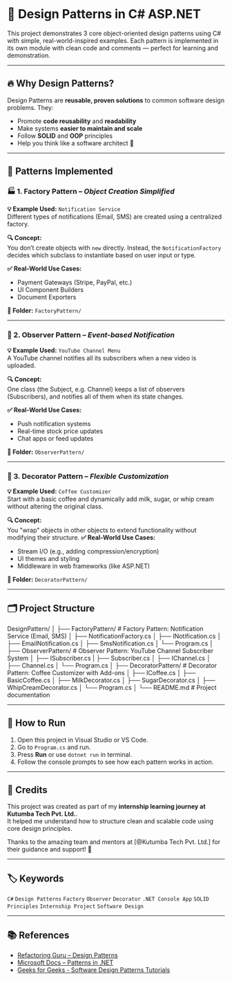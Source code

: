 ﻿# 🎯 Design Patterns in C# ASP.NET

This project demonstrates 3 core object-oriented design patterns using C# with simple, real-world-inspired examples. Each pattern is implemented in its own module with clean code and comments — perfect for learning and demonstration.

---

## 🔥 Why Design Patterns?

Design Patterns are **reusable, proven solutions** to common software design problems. They:

- Promote **code reusability** and **readability**
- Make systems **easier to maintain and scale**
- Follow **SOLID** and **OOP** principles
- Help you think like a software architect 🧠

---

## 🧰 Patterns Implemented

### 🏭 1. Factory Pattern – *Object Creation Simplified*

**💡 Example Used:** `Notification Service`  
Different types of notifications (Email, SMS) are created using a centralized factory.

**🔍 Concept:**  
You don’t create objects with `new` directly. Instead, the `NotificationFactory` decides which subclass to instantiate based on user input or type.

**✅ Real-World Use Cases:**
- Payment Gateways (Stripe, PayPal, etc.)
- UI Component Builders
- Document Exporters

**📂 Folder:** `FactoryPattern/`

---

### 👀 2. Observer Pattern – *Event-based Notification*

**💡 Example Used:** `YouTube Channel Menu`  
A YouTube channel notifies all its subscribers when a new video is uploaded.

**🔍 Concept:**  
One class (the Subject, e.g. Channel) keeps a list of observers (Subscribers), and notifies all of them when its state changes.

**✅ Real-World Use Cases:**
- Push notification systems
- Real-time stock price updates
- Chat apps or feed updates

**📂 Folder:** `ObserverPattern/`

---

### 🎨 3. Decorator Pattern – *Flexible Customization*

**💡 Example Used:** `Coffee Customizer`  
Start with a basic coffee and dynamically add milk, sugar, or whip cream without altering the original class.

**🔍 Concept:**  
You "wrap" objects in other objects to extend functionality without modifying their structure.
**✅ Real-World Use Cases:**
- Stream I/O (e.g., adding compression/encryption)
- UI themes and styling
- Middleware in web frameworks (like ASP.NET)

**📂 Folder:** `DecoratorPattern/`

---

## 🗂️ Project Structure

DesignPattern/
│
├── FactoryPattern/ # Factory Pattern: Notification Service (Email, SMS)
│ ├── NotificationFactory.cs
│ ├── INotification.cs
│ ├── EmailNotification.cs
│ ├── SmsNotification.cs
│ └── Program.cs
│
├── ObserverPattern/ # Observer Pattern: YouTube Channel Subscriber System
│ ├── ISubscriber.cs
| ├── Subscriber.cs
│ ├── IChannel.cs
│ ├── Channel.cs
│ └── Program.cs
│
├── DecoratorPattern/ # Decorator Pattern: Coffee Customizer with Add-ons
│ ├── ICoffee.cs
│ ├── BasicCoffee.cs
│ ├── MilkDecorator.cs
│ ├── SugarDecorator.cs
│ ├── WhipCreamDecorator.cs
│ └── Program.cs
│
└── README.md # Project documentation


---

## 🚀 How to Run

1. Open this project in Visual Studio or VS Code.
2. Go to `Program.cs` and run.
3. Press **Run** or use `dotnet run` in terminal.
4. Follow the console prompts to see how each pattern works in action.

---

## 🙌 Credits

This project was created as part of my **internship learning journey at Kutumba Tech Pvt. Ltd.**.  
It helped me understand how to structure clean and scalable code using core design principles.

Thanks to the amazing team and mentors at [@Kutumba Tech Pvt. Ltd.] for their guidance and support! 💙

---

## 🏷️ Keywords

`C#` `Design Patterns` `Factory` `Observer` `Decorator` `.NET Console App` `SOLID Principles` `Internship Project` `Software Design`

---

## 📚 References

- [Refactoring Guru – Design Patterns](https://refactoring.guru/design-patterns)
- [Microsoft Docs – Patterns in .NET](https://learn.microsoft.com/en-us/dotnet/architecture/modern-web-apps-azure/common-web-application-architectures)
- [Geeks for Geeks - Software Design Patterns Tutorials](https://www.geeksforgeeks.org/system-design/software-design-patterns/)




